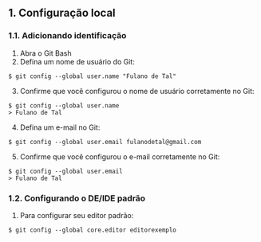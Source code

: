 ## 1. Configuração local

### 1.1. Adicionando identificação
1. Abra o Git Bash
2. Defina um nome de usuário do Git: 
```
$ git config --global user.name "Fulano de Tal"

```
3. Confirme que você configurou o nome de usuário corretamente no Git:
```
$ git config --global user.name
> Fulano de Tal
```

4. Defina um e-mail no Git:

```
$ git config --global user.email fulanodetal@gmail.com

```

5. Confirme que você configurou o e-mail corretamente no Git:

```
$ git config --global user.email
> Fulano de Tal
```

### 1.2. Configurando o DE/IDE padrão
1. Para configurar seu editor padrão:
```
$ git config --global core.editor editorexemplo

```